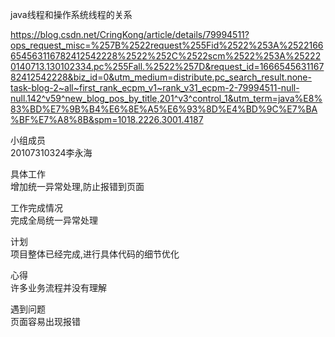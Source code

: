 
java线程和操作系统线程的关系

https://blog.csdn.net/CringKong/article/details/79994511?ops_request_misc=%257B%2522request%255Fid%2522%253A%2522166654563116782412542228%2522%252C%2522scm%2522%253A%252220140713.130102334.pc%255Fall.%2522%257D&request_id=166654563116782412542228&biz_id=0&utm_medium=distribute.pc_search_result.none-task-blog-2~all~first_rank_ecpm_v1~rank_v31_ecpm-2-79994511-null-null.142^v59^new_blog_pos_by_title,201^v3^control_1&utm_term=java%E8%83%BD%E7%9B%B4%E6%8E%A5%E6%93%8D%E4%BD%9C%E7%BA%BF%E7%A8%8B&spm=1018.2226.3001.4187

小组成员  
20107310324李永海  
  
具体工作  
增加统一异常处理,防止报错到页面
  
工作完成情况  
完成全局统一异常处理
  
计划  
项目整体已经完成,进行具体代码的细节优化
  
心得  
许多业务流程并没有理解
  
遇到问题  
页面容易出现报错